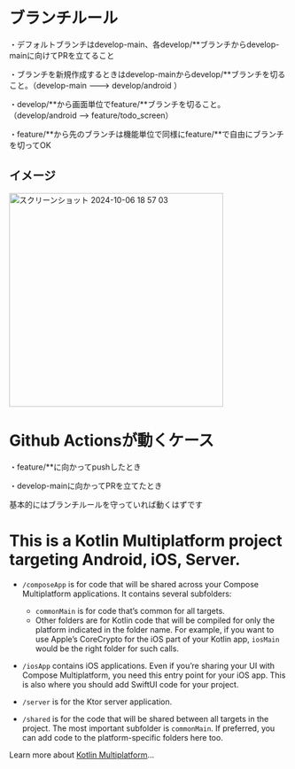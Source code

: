 # ブランチルール
・デフォルトブランチはdevelop-main、各develop/**ブランチからdevelop-mainに向けてPRを立てること

・ブランチを新規作成するときはdevelop-mainからdevelop/**ブランチを切ること。（develop-main ---> develop/android ）

・develop/**から画面単位でfeature/**ブランチを切ること。（develop/android --> feature/todo_screen）

・feature/**から先のブランチは機能単位で同様にfeature/**で自由にブランチを切ってOK

## イメージ

<img width="386" alt="スクリーンショット 2024-10-06 18 57 03" src="https://github.com/user-attachments/assets/6bee673d-06ec-461f-ab35-a5b185770e88">

# Github Actionsが動くケース
・feature/**に向かってpushしたとき

・develop-mainに向かってPRを立てたとき

基本的にはブランチルールを守っていれば動くはずです








# This is a Kotlin Multiplatform project targeting Android, iOS, Server.

* `/composeApp` is for code that will be shared across your Compose Multiplatform applications.
  It contains several subfolders:
  - `commonMain` is for code that’s common for all targets.
  - Other folders are for Kotlin code that will be compiled for only the platform indicated in the folder name.
    For example, if you want to use Apple’s CoreCrypto for the iOS part of your Kotlin app,
    `iosMain` would be the right folder for such calls.

* `/iosApp` contains iOS applications. Even if you’re sharing your UI with Compose Multiplatform, 
  you need this entry point for your iOS app. This is also where you should add SwiftUI code for your project.

* `/server` is for the Ktor server application.

* `/shared` is for the code that will be shared between all targets in the project.
  The most important subfolder is `commonMain`. If preferred, you can add code to the platform-specific folders here too.


Learn more about [Kotlin Multiplatform](https://www.jetbrains.com/help/kotlin-multiplatform-dev/get-started.html)…
